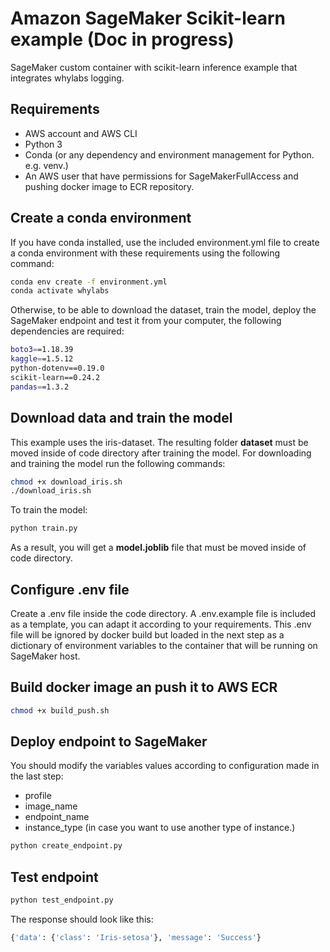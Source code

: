 # Amazon SageMaker Scikit-learn example (Doc in progress)

SageMaker custom container with scikit-learn inference example that integrates whylabs logging.

## Requirements

- AWS account and AWS CLI
- Python 3
- Conda (or any dependency and environment management for Python. e.g. venv.)
- An AWS user that have permissions for SageMakerFullAccess and pushing docker image to ECR repository.

## Create a conda environment

If you have conda installed, use the included environment.yml file to create a conda environment with these requirements using the following command:

```bash
conda env create -f environment.yml
conda activate whylabs
```

Otherwise, to be able to download the dataset, train the model, deploy the SageMaker endpoint and test it from your computer, the following dependencies are required:

```bash
boto3==1.18.39
kaggle==1.5.12
python-dotenv==0.19.0
scikit-learn==0.24.2
pandas==1.3.2
```

## Download data and train the model

This example uses the iris-dataset. The resulting folder __dataset__ must be moved inside of code directory after training the model. For downloading and training the model run the following commands:

```bash
chmod +x download_iris.sh
./download_iris.sh
```

To train the model:

```bash
python train.py
```

As a result, you will get a __model.joblib__ file that must be moved inside of code directory.

## Configure .env file

Create a .env file inside the code directory. A .env.example file is included as a template, you can adapt it according to your requirements. This .env file will be ignored by docker build but loaded in the next step as a dictionary of environment variables to the container that will be running on SageMaker host.

## Build docker image an push it to AWS ECR

```bash
chmod +x build_push.sh
```

## Deploy endpoint to SageMaker

You should modify the variables values according to configuration made in the last step:

- profile
- image_name
- endpoint_name
- instance_type (in case you want to use another type of instance.)

```bash
python create_endpoint.py
```

## Test endpoint

```bash
python test_endpoint.py
```

The response should look like this:

```bash
{'data': {'class': 'Iris-setosa'}, 'message': 'Success'}
```
